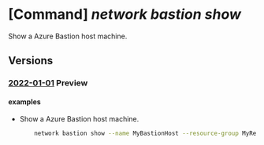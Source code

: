 # [Command] _network bastion show_

Show a Azure Bastion host machine.

## Versions

### [2022-01-01](/Resources/mgmt-plane/L3N1YnNjcmlwdGlvbnMve30vcmVzb3VyY2Vncm91cHMve30vcHJvdmlkZXJzL21pY3Jvc29mdC5uZXR3b3JrL2Jhc3Rpb25ob3N0cy97fQ==/2022-01-01.xml) **Preview**

<!-- mgmt-plane /subscriptions/{}/resourcegroups/{}/providers/microsoft.network/bastionhosts/{} 2022-01-01 -->

#### examples

- Show a Azure Bastion host machine.
    ```bash
        network bastion show --name MyBastionHost --resource-group MyResourceGroup
    ```
